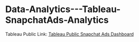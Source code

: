 # Data-Analytics---Tableau-SnapchatAds-Analytics

Tableau Public Link: [Tableau Public Snapchat Ads Dashboard]([https://link-url-here.org](https://public.tableau.com/app/profile/bassam.benidir/viz/Tableau-SnapchatAdsAdvertizingAnalysis/Tableaudebord1)https://public.tableau.com/app/profile/bassam.benidir/viz/Tableau-SnapchatAdsAdvertizingAnalysis/Tableaudebord1)
